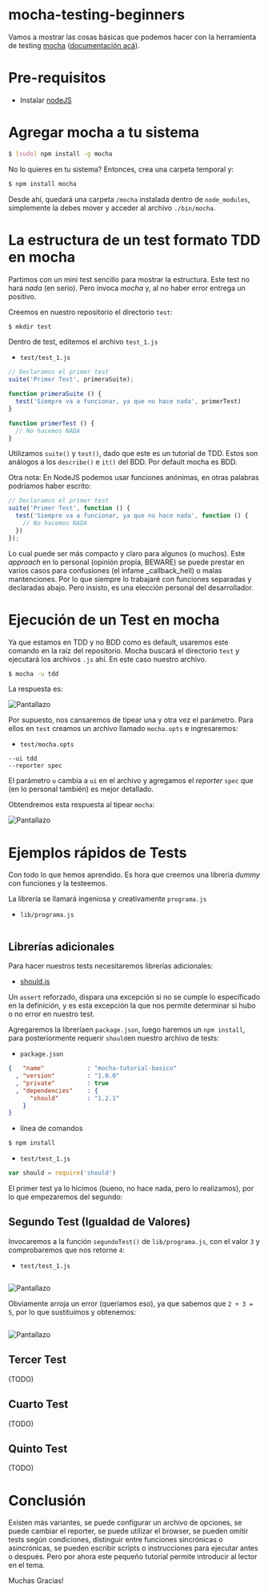 mocha-testing-beginners
=======================

Vamos a mostrar las cosas básicas que podemos hacer con la herramienta de testing [mocha](https://github.com/visionmedia/mocha) ([documentación acá](http://visionmedia.github.com/mocha/)).

# Pre-requisitos

* Instalar [nodeJS](http://nodejs.org/)

# Agregar mocha a tu sistema

````bash
$ [sudo] npm install -g mocha
````

No lo quieres en tu sistema? Entonces, crea una carpeta temporal y:

````bash
$ npm install mocha
````
Desde ahí, quedará una carpeta `/mocha` instalada dentro de `node_modules`, simplemente la debes mover y acceder al archivo `./bin/mocha`.

# La estructura de un test formato TDD en mocha

Partimos con un mini test sencillo para mostrar la estructura. Este test no hará _nada_ (en serio). Pero invoca _mocha_ y, al no haber error entrega un positivo.

Creemos en nuestro repositorio el directorio `test`:

````bash
$ mkdir test
````

Dentro de test, editemos el archivo `test_1.js`

* `test/test_1.js`

````js
// Declaramos el primer test
suite('Primer Test', primeraSuite);

function primeraSuite () {
  test('Siempre va a funcionar, ya que no hace nada', primerTest)
}

function primerTest () {
  // No hacemos NADA
}
````

Utilizamos `suite()` y `test()`, dado que este es un tutorial de TDD. Estos son análogos a los `describe()` e `it()` del BDD. Por default mocha es BDD.

Otra nota: En NodeJS podemos usar funciones anónimas, en otras palabras podríamos haber escrito:

````js
// Declaramos el primer test
suite('Primer Test', function () {
  test('Siempre va a funcionar, ya que no hace nada', function () {
    // No hacemos NADA
  })
});
````

Lo cual puede ser más compacto y claro para algunos (o muchos). Este _approach_ en lo personal (opinión propia, BEWARE) se puede prestar en varios casos para confusiones (el infame _callback_hell) o malas mantenciones. Por lo que siempre lo trabajaré con funciones separadas y declaradas abajo. Pero insisto, es una elección personal del desarrollador.

# Ejecución de un Test en mocha

Ya que estamos en TDD y no BDD como es default, usaremos este comando en la raíz del repositorio. Mocha buscará el directorio `test` y ejecutará los archivos `.js` ahí. En este caso nuestro archivo.

````bash
$ mocha -u tdd
````

La respuesta es:

![Pantallazo](http://cl.ly/image/2t3X3g1I2Z0h/Screen%20Shot%202013-01-09%20at%202.38.56%20PM.png)

Por supuesto, nos cansaremos de tipear una y otra vez el parámetro. Para ellos en `test` creamos un archivo llamado `mocha.opts` e ingresaremos:

* `test/mocha.opts`

````
--ui tdd
--reporter spec
````

El parámetro `u` cambia a `ui` en el archivo y agregamos el _reporter_ `spec` que (en lo personal también) es mejor detallado.

Obtendremos esta respuesta al tipear `mocha`:

![Pantallazo](http://cl.ly/image/0r0T2O0D0K2H/Screen%20Shot%202013-01-09%20at%202.43.28%20PM.png)

# Ejemplos rápidos de Tests

Con todo lo que hemos aprendido. Es hora que creemos una librería _dummy_ con funciones y la testeemos.

La librería se llamará ingeniosa y creativamente `programa.js`

- `lib/programa.js`

````js

````

## Librerías adicionales

Para hacer nuestros tests necesitaremos librerías adicionales:

* [should.js](https://github.com/visionmedia/should.js/)

Un `assert` reforzado, dispara una excepción si no se cumple lo específicado en la definición, y es esta excepción la que nos permite determinar si hubo o no error en nuestro test.

Agregaremos la libreríaen `package.json`, luego haremos un `npm install`, para posteriormente requerir `should`en nuestro archivo de tests:

- `package.json`

````json
{   "name"            : "mocha-tutorial-basico"
  , "version"         : "1.0.0"
  , "private"         : true
  , "dependencies"    : {
      "should"        : "1.2.1"
    }
}
````

- línea de comandos

````bash
$ npm install
````

- `test/test_1.js`

````js
var should = require('should')
````

El primer test ya lo hicimos (bueno, no hace nada, pero lo realizamos), por lo que empezaremos del segundo:

## Segundo Test (Igualdad de Valores)

Invocaremos a la función `segundoTest()` de `lib/programa.js`, con el valor `3` y comprobaremos que nos retorne `4`:

- `test/test_1.js`

````js


````

![Pantallazo]()

Obviamente arroja un error (queríamos eso), ya que sabemos que `2 + 3 = 5`, por lo que sustituímos y obtenemos:

````js


````

![Pantallazo]()

## Tercer Test

(TODO)

## Cuarto Test

(TODO)

## Quinto Test

(TODO)

# Conclusión

Existen más variantes, se puede configurar un archivo de opciones, se puede cambiar el reporter, se puede utilizar el browser, se pueden omitir tests según condiciones, distinguir entre funciones sincrónicas o asincrónicas, se pueden escribir scripts o instrucciones para ejecutar antes o después. Pero por ahora este pequeño tutorial permite introducir al lector en el tema.

Muchas Gracias!
